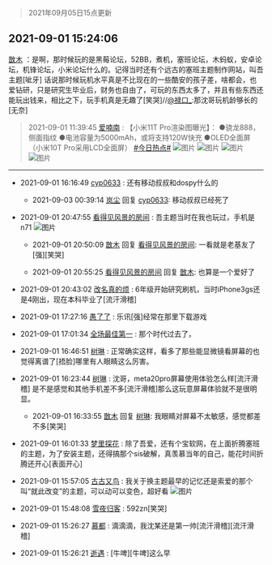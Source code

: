 > 2021年09月05日15点更新
<link rel="stylesheet" href="https://cdn.jsdelivr.net/gh/taotie6/sampleJSON@main/css/photo_show.css">


 ## 2021-09-01 15:24:06 

 [㪚木](https://www.coolapk.com/feed/29688511?shareKey=MjY5OTAzMjkzNTU3NjEzMmNjNzY~) ：是啊，那时候玩的是黑莓论坛，52BB，煮机，塞班论坛，木蚂蚁，安卓论坛，机锋论坛，小米论坛什么的。记得当时还有个远古的塞班主题制作网站，叫吾主题[呲牙]
话说那时候玩机水平真是不比现在的一些酷安的孩子差，啥都会，也爱钻研，只是研究生毕业后，财务也自由了，可玩的东西太多了<!--break-->，并且有些东西还能玩出钱来，相比之下，玩手机真是无趣了[笑哭]//<a class="feed-link-uname" href="/u/禄口_">@禄口_</a>:那沈哥玩机龄够长的[无奈] 

<div class="album">
</div>

> 2021-09-01 11:39:45 
> [爱喃南](https://www.coolapk.com/feed/29683744?shareKey=MDI5MmZkZTU3NGQ1NjEzMmNjNzY~) : 【小米11T Pro渲染图曝光】： ●骁龙888，侧面指纹 ●电池容量为5000mAh，或将支持120W快充 ●OLED全面屏（小米10T Pro采用LCD全面屏） <a class="feed-link-tag" href="/t/今日热点?type=0">#今日热点#</a> 
![图片](https://image.coolapk.com/feed/2021/0901/11/3426865_1f22b584_7581_0659@700x394.jpeg)
![图片](https://image.coolapk.com/feed/2021/0901/11/3426865_7d53223d_7581_0661@700x393.jpeg)
![图片](https://image.coolapk.com/feed/2021/0901/11/3426865_005f85de_7581_0662@700x394.jpeg)
![图片](https://image.coolapk.com/feed/2021/0901/11/3426865_9b8cb0e4_7581_0664@700x394.jpeg)

 ------- 

- 2021-09-01 16:16:49 [cyp0633](uid=773302) : 还有移动叔叔和dospy什么的 

    - 2021-09-03 00:39:14 [岚尘](uid=1308250) 回复 [cyp0633](uid=773302): 移动叔叔已经死了 

- 2021-09-01 20:47:55 [看得见风景的房间](uid=887049) : 吾主题当时在我也玩过，手机是n71 ![图片](https://image.coolapk.com/feed/2021/0901/20/887049_2ba0751e_0474_6522@2282x1080.jpeg)

    - 2021-09-01 20:50:09 [㪚木](uid=1081091) 回复 [看得见风景的房间](uid=887049): 一看就是老基友了[强][笑哭] 

    - 2021-09-01 20:55:25 [看得见风景的房间](uid=887049) 回复 [㪚木](uid=1081091): 也算是一个爱好了 

- 2021-09-01 20:43:02 [改名真的烦](uid=2838207) : 6年级开始研究刷机，当时iPhone3gs还是4刚出，现在本科毕业了[流汗滑稽] 

- 2021-09-01 17:27:16 [愚了了](uid=734193) : 乐讯[强]经常在那里下载游戏 

- 2021-09-01 17:01:34 [全场最佳第一](uid=4858822) : 那个时代过去了， 

- 2021-09-01 16:46:51 [树琳](uid=1807052) : 正常确实这样，看多了那些能显微镜看屏幕的也觉得离谱了[捂脸]哪里有人眼睛这么厉害。 

- 2021-09-01 16:23:44 [树琳](uid=1807052) : 沈哥，meta20pro屏幕使用体验怎么样[流汗滑稽]
是不是感觉和其他手机差不多[流汗滑稽]那么这玩意屏幕体验就不是很明显。 

    - 2021-09-01 16:33:55 [㪚木](uid=1081091) 回复 [树琳](uid=1807052): 我眼睛对屏幕不太敏感，感觉都差不多[笑哭] 

- 2021-09-01 16:01:33 [梦里探花](uid=836750) : 除了吾爱，还有个宝软网，在上面折腾塞班的主题，为了安装主题，还得搞那个sis破解，真羡慕当年的自己，能花时间折腾还开心[表面开心] 

- 2021-09-01 15:57:05 [古古又鸟](uid=1049013) : 我关于换主题最早的记忆还是索爱的那个叫“就此改变”的主题，可以动可以变色，超好看 ![图片](https://image.coolapk.com/feed/2021/0901/15/1049013_949dffbe_3022_8856@320x447.jpeg)

- 2021-09-01 15:48:08 [雪夜归客](uid=2369381) : 592zn[笑哭] 

- 2021-09-01 15:26:27 [慕都](uid=3927797) : 滴滴滴，我沈某还是第一帅[流汗滑稽][流汗滑稽] 

- 2021-09-01 15:26:21 [逝遇](uid=2589293) : [牛啤][牛啤]这么早 

